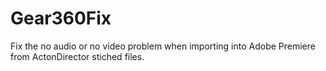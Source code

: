 # Gear360Fix
Fix the no audio or no video problem when importing into Adobe Premiere from ActonDirector stiched files.
